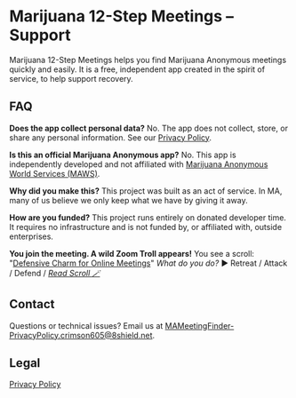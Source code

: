# Marijuana 12-Step Meetings – Support

Marijuana 12-Step Meetings helps you find Marijuana Anonymous meetings quickly and easily. It is a free, independent app created in the spirit of service, to help support recovery.

## FAQ

**Does the app collect personal data?**
No. The app does not collect, store, or share any personal information. See our [Privacy Policy](https://kalafus.github.io/Marijuana12StepMeetings/privacy.html).

**Is this an official Marijuana Anonymous app?**
No. This app is independently developed and not affiliated with [Marijuana Anonymous World Services (MAWS)](https://ma12.org).

**Why did you make this?**
This project was built as an act of service. In MA, many of us believe we only keep what we have by giving it away.

**How are you funded?**
This project runs entirely on donated developer time. It requires no infrastructure and is not funded by, or affiliated with, outside enterprises.

**You join the meeting. A wild Zoom Troll appears!**
You see a scroll: "[Defensive Charm for Online Meetings](https://kalafus.github.io/Marijuana12StepMeetings/zoom-troll-aikido-2025-06-07-rev-A2.pdf)"
_What do you do?_
▶ Retreat / Attack / Defend / [_Read Scroll 🪄_](https://kalafus.github.io/Marijuana12StepMeetings/zoom-troll-aikido-2025-06-07-rev-A2.pdf)

## Contact
Questions or technical issues? Email us at [MAMeetingFinder-PrivacyPolicy.crimson605@8shield.net](mailto:MAMeetingFinder-PrivacyPolicy.crimson605@8shield.net).

## Legal
[Privacy Policy](https://kalafus.github.io/Marijuana12StepMeetings/privacy.html)
